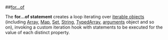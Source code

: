 ##[for...of](https://developer.mozilla.org/en-US/docs/Web/JavaScript/Reference/Statements/for...of)

The <b>for...of statement</b> creates a loop iterating over [iterable objects](https://developer.mozilla.org/en-US/docs/Web/JavaScript/Reference/Iteration_protocols#iterable) 
(including [Array](https://developer.mozilla.org/en-US/docs/Web/JavaScript/Reference/Global_Objects/Array), [Map](https://developer.mozilla.org/en-US/docs/Web/JavaScript/Reference/Global_Objects/Map), [Set](https://developer.mozilla.org/en-US/docs/Web/JavaScript/Reference/Global_Objects/Set), [String](https://developer.mozilla.org/en-US/docs/Web/JavaScript/Reference/Global_Objects/String), [TypedArray](https://developer.mozilla.org/en-US/docs/Web/JavaScript/Reference/Global_Objects/TypedArray), [arguments](https://developer.mozilla.org/en-US/docs/Web/JavaScript/Reference/Functions/arguments) object and so on), 
invoking a custom iteration hook with statements to be executed for the value of each distinct property.
